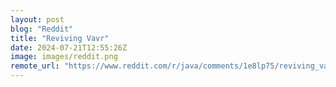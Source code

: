 ```yaml
---
layout: post
blog: "Reddit"
title: "Reviving Vavr"
date: 2024-07-21T12:55:26Z
image: images/reddit.png
remote_url: "https://www.reddit.com/r/java/comments/1e8lp75/reviving_vavr/"
---
```

